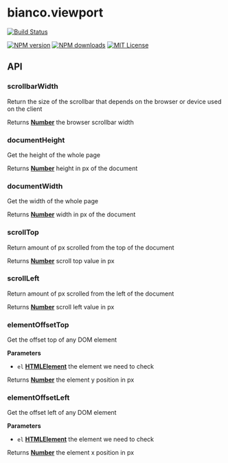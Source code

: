 # bianco.viewport

[![Build Status][travis-image]][travis-url]

[![NPM version][npm-version-image]][npm-url]
[![NPM downloads][npm-downloads-image]][npm-url]
[![MIT License][license-image]][license-url]

[travis-image]: https://img.shields.io/travis/biancojs/viewport.svg?style=flat-square

[travis-url]: https://travis-ci.org/biancojs/viewport

[license-image]: http://img.shields.io/badge/license-MIT-000000.svg?style=flat-square

[license-url]: LICENSE.txt

[npm-version-image]: http://img.shields.io/npm/v/bianco.viewport.svg?style=flat-square

[npm-downloads-image]: http://img.shields.io/npm/dm/bianco.viewport.svg?style=flat-square

[npm-url]: https://npmjs.org/package/bianco.viewport

## API

<!-- Generated by documentation.js. Update this documentation by updating the source code. -->

### scrollbarWidth

Return the size of the scrollbar that depends on the browser or device used on the client

Returns **[Number](https://developer.mozilla.org/en-US/docs/Web/JavaScript/Reference/Global_Objects/Number)** the browser scrollbar width

### documentHeight

Get the height of the whole page

Returns **[Number](https://developer.mozilla.org/en-US/docs/Web/JavaScript/Reference/Global_Objects/Number)** height in px of the document

### documentWidth

Get the width of the whole page

Returns **[Number](https://developer.mozilla.org/en-US/docs/Web/JavaScript/Reference/Global_Objects/Number)** width in px of the document

### scrollTop

Return amount of px scrolled from the top of the document

Returns **[Number](https://developer.mozilla.org/en-US/docs/Web/JavaScript/Reference/Global_Objects/Number)** scroll top value in px

### scrollLeft

Return amount of px scrolled from the left of the document

Returns **[Number](https://developer.mozilla.org/en-US/docs/Web/JavaScript/Reference/Global_Objects/Number)** scroll left value in px

### elementOffsetTop

Get the offset top of any DOM element

**Parameters**

-   `el` **[HTMLElement](https://developer.mozilla.org/en-US/docs/Web/HTML/Element)** the element we need to check

Returns **[Number](https://developer.mozilla.org/en-US/docs/Web/JavaScript/Reference/Global_Objects/Number)** the element y position in px

### elementOffsetLeft

Get the offset left of any DOM element

**Parameters**

-   `el` **[HTMLElement](https://developer.mozilla.org/en-US/docs/Web/HTML/Element)** the element we need to check

Returns **[Number](https://developer.mozilla.org/en-US/docs/Web/JavaScript/Reference/Global_Objects/Number)** the element x position in px
